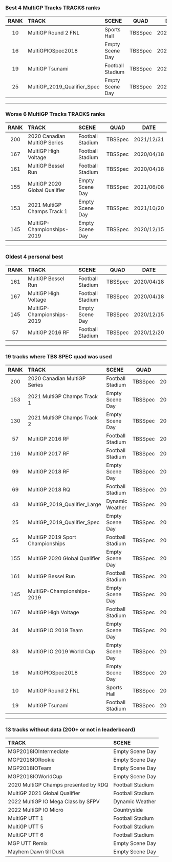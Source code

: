 ### Best 4 MultiGP Tracks TRACKS ranks
|RANK|TRACK|SCENE|QUAD|DATE|
|:---:|:---|:---|:---:|:---:|
|10|MultiGP Round 2 FNL|Sports Hall|TBSSpec|2021/03/05|
|16|MultiGPIOSpec2018|Empty Scene Day|TBSSpec|2021/06/09|
|19|MultiGP Tsunami|Football Stadium|TBSSpec|2021/06/16|
|25|MultiGP_2019_Qualifier_Spec|Empty Scene Day|TBSSpec|2021/06/09|
---
### Worse 6 MultiGP Tracks TRACKS ranks
|RANK|TRACK|SCENE|QUAD|DATE|
|:---:|:---|:---|:---:|:---:|
|200|2020 Canadian MultiGP Series|Football Stadium|TBSSpec|2021/12/31|
|167|MultiGP High Voltage|Football Stadium|TBSSpec|2020/04/18|
|161|MultiGP Bessel Run|Football Stadium|TBSSpec|2020/04/18|
|155|MultiGP 2020 Global Qualifier|Empty Scene Day|TBSSpec|2021/06/08|
|153|2021 MultiGP Champs Track 1|Empty Scene Day|TBSSpec|2021/10/20|
|145|MultiGP-Championships-2019|Empty Scene Day|TBSSpec|2020/12/15|
---
### Oldest 4 personal best
|RANK|TRACK|SCENE|QUAD|DATE|
|:---:|:---|:---|:---:|:---:|
|161|MultiGP Bessel Run|Football Stadium|TBSSpec|2020/04/18|
|167|MultiGP High Voltage|Football Stadium|TBSSpec|2020/04/18|
|145|MultiGP-Championships-2019|Empty Scene Day|TBSSpec|2020/12/15|
|57|MultiGP 2016 RF|Football Stadium|TBSSpec|2020/12/20|
---
### 19 tracks where TBS SPEC quad was used
|RANK|TRACK|SCENE|QUAD|DATE|
|:---:|:---|:---|:---:|:---:|
|200|2020 Canadian MultiGP Series|Football Stadium|TBSSpec|2021/12/31|
|153|2021 MultiGP Champs Track 1|Empty Scene Day|TBSSpec|2021/10/20|
|130|2021 MultiGP Champs Track 2|Empty Scene Day|TBSSpec|2021/10/22|
|57|MultiGP 2016 RF|Football Stadium|TBSSpec|2020/12/20|
|116|MultiGP 2017 RF|Football Stadium|TBSSpec|2020/12/21|
|99|MultiGP 2018 RF|Empty Scene Day|TBSSpec|2020/12/21|
|69|MultiGP 2018 RQ|Football Stadium|TBSSpec|2020/12/30|
|43|MultiGP_2019_Qualifier_Large|Dynamic Weather|TBSSpec|2021/06/10|
|25|MultiGP_2019_Qualifier_Spec|Empty Scene Day|TBSSpec|2021/06/09|
|55|MultiGP 2019 Sport Championships|Football Stadium|TBSSpec|2021/06/03|
|155|MultiGP 2020 Global Qualifier|Empty Scene Day|TBSSpec|2021/06/08|
|161|MultiGP Bessel Run|Football Stadium|TBSSpec|2020/04/18|
|145|MultiGP-Championships-2019|Empty Scene Day|TBSSpec|2020/12/15|
|167|MultiGP High Voltage|Football Stadium|TBSSpec|2020/04/18|
|34|MultiGP IO 2019 Team|Empty Scene Day|TBSSpec|2021/11/12|
|83|MultiGP IO 2019 World Cup|Empty Scene Day|TBSSpec|2020/12/30|
|16|MultiGPIOSpec2018|Empty Scene Day|TBSSpec|2021/06/09|
|10|MultiGP Round 2 FNL|Sports Hall|TBSSpec|2021/03/05|
|19|MultiGP Tsunami|Football Stadium|TBSSpec|2021/06/16|
---
### 13 tracks without data (200+ or not in leaderboard)
|TRACK|SCENE|
|:---|:---|
|MGP2018IOIntermediate|Empty Scene Day|
|MGP2018IORookie|Empty Scene Day|
|MGP2018IOTeam|Empty Scene Day|
|MGP2018IOWorldCup|Empty Scene Day|
|2020 MultiGP Champs presented by RDQ|Football Stadium|
|MultiGP 2021 Global Qualifier|Football Stadium|
|2022 MultiGP IO Mega Class by SFPV|Dynamic Weather|
|2022 MultiGP IO Micro|Countryside|
|MultiGP UTT 1|Football Stadium|
|MultiGP UTT 5|Football Stadium|
|MultiGP UTT 6|Football Stadium|
|MGP UTT Remix|Empty Scene Day|
|Mayhem Dawn till Dusk|Empty Scene Day|
